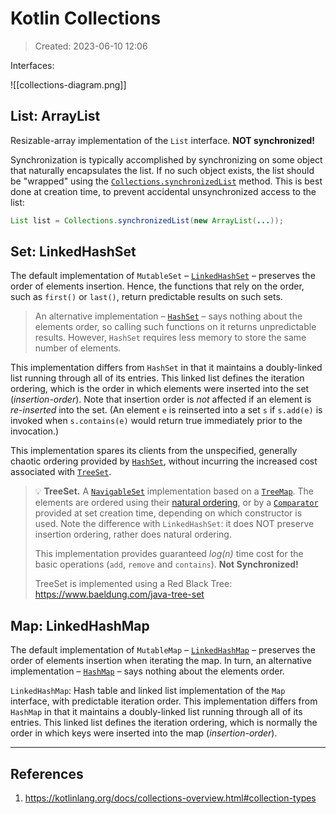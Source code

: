 # Kotlin Collections
> Created: 2023-06-10 12:06

Interfaces:

![[collections-diagram.png]]

## List: ArrayList

Resizable-array implementation of the `List` interface. **NOT synchronized!** 

Synchronization is typically accomplished by synchronizing on some object that naturally encapsulates the list. If no such object exists, the list should be "wrapped" using the [`Collections.synchronizedList`](https://docs.oracle.com/javase/8/docs/api/java/util/Collections.html#synchronizedList-java.util.List-) method. This is best done at creation time, to prevent accidental unsynchronized access to the list:

```java
List list = Collections.synchronizedList(new ArrayList(...));
```

## Set: LinkedHashSet

The default implementation of `MutableSet` – [`LinkedHashSet`](https://kotlinlang.org/api/latest/jvm/stdlib/kotlin.collections/-linked-hash-set/index.html) – preserves the order of elements insertion. Hence, the functions that rely on the order, such as `first()` or `last()`, return predictable results on such sets.

> An alternative implementation – [`HashSet`](https://kotlinlang.org/api/latest/jvm/stdlib/kotlin.collections/-hash-set/index.html) – says nothing about the elements order, so calling such functions on it returns unpredictable results. However, `HashSet` requires less memory to store the same number of elements.

This implementation differs from `HashSet` in that it maintains a doubly-linked list running through all of its entries. This linked list defines the iteration ordering, which is the order in which elements were inserted into the set (_insertion-order_). Note that insertion order is _not_ affected if an element is _re-inserted_ into the set. (An element `e` is reinserted into a set `s` if `s.add(e)` is invoked when `s.contains(e)` would return true immediately prior to the invocation.)

This implementation spares its clients from the unspecified, generally chaotic ordering provided by [`HashSet`](https://docs.oracle.com/javase/8/docs/api/java/util/HashSet.html "class in java.util"), without incurring the increased cost associated with [`TreeSet`](https://docs.oracle.com/javase/8/docs/api/java/util/TreeSet.html "class in java.util").

> 💡 **TreeSet.** A [`NavigableSet`](https://docs.oracle.com/javase/8/docs/api/java/util/NavigableSet.html "interface in java.util") implementation based on a [`TreeMap`](https://docs.oracle.com/javase/8/docs/api/java/util/TreeMap.html "class in java.util"). The elements are ordered using their [natural ordering](https://docs.oracle.com/javase/8/docs/api/java/lang/Comparable.html "interface in java.lang"), or by a [`Comparator`](https://docs.oracle.com/javase/8/docs/api/java/util/Comparator.html "interface in java.util") provided at set creation time, depending on which constructor is used. Note the difference with `LinkedHashSet`: it does NOT preserve insertion ordering, rather does natural ordering.
>
> This implementation provides guaranteed *log(n)* time cost for the basic operations (`add`, `remove` and `contains`). **Not Synchronized!**
> 
> TreeSet is implemented using a Red Black Tree: https://www.baeldung.com/java-tree-set

## Map: LinkedHashMap

The default implementation of `MutableMap` – [`LinkedHashMap`](https://kotlinlang.org/api/latest/jvm/stdlib/kotlin.collections/-linked-hash-map/index.html) – preserves the order of elements insertion when iterating the map. In turn, an alternative implementation – [`HashMap`](https://kotlinlang.org/api/latest/jvm/stdlib/kotlin.collections/-hash-map/index.html) – says nothing about the elements order.

`LinkedHashMap`: Hash table and linked list implementation of the `Map` interface, with predictable iteration order. This implementation differs from `HashMap` in that it maintains a doubly-linked list running through all of its entries. This linked list defines the iteration ordering, which is normally the order in which keys were inserted into the map (_insertion-order_).



----

## References
1. https://kotlinlang.org/docs/collections-overview.html#collection-types